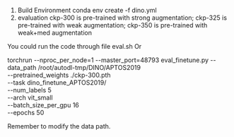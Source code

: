 1. Build Environment
conda env create -f dino.yml
2. evaluation
ckp-300 is pre-trained with strong augmentation; 
ckp-325 is pre-trained with weak augmentation; 
ckp-350 is pre-trained with weak+med augmentation

You could run the code through file eval.sh Or

torchrun --nproc_per_node=1 --master_port=48793 eval_finetune.py --data_path /root/autodl-tmp/DINO/APTOS2019 \
--pretrained_weights ./ckp-300.pth \
--task dino_finetune_APTOS2019/ \
--num_labels 5 \
--arch vit_small \
--batch_size_per_gpu 16 \
--epochs 50

Remember to modify the data path.
